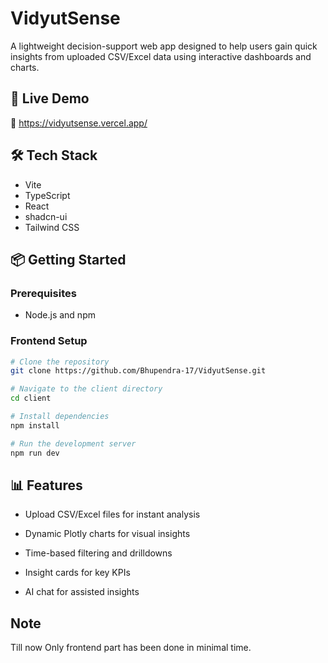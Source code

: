 # VidyutSense

A lightweight decision-support web app designed to help users gain quick insights from uploaded CSV/Excel data using interactive dashboards and charts.

## 🚀 Live Demo

🔗 https://vidyutsense.vercel.app/

## 🛠 Tech Stack

- Vite
- TypeScript
- React
- shadcn-ui
- Tailwind CSS

## 📦 Getting Started

### Prerequisites

- Node.js and npm

### Frontend Setup

```bash
# Clone the repository
git clone https://github.com/Bhupendra-17/VidyutSense.git

# Navigate to the client directory
cd client

# Install dependencies
npm install

# Run the development server
npm run dev

```

## 📊 Features
- Upload CSV/Excel files for instant analysis

- Dynamic Plotly charts for visual insights

- Time-based filtering and drilldowns

- Insight cards for key KPIs

- AI chat for assisted insights


## Note
Till now Only frontend part has been done in minimal time.